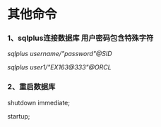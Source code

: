 # 其他命令

### 1、sqlplus连接数据库 用户密码包含特殊字符

_sqlplus username/\"password\"@SID_

_sqlplus user1/\"EX163@333\"@ORCL_

### 2、重启数据库

shutdown immediate;

startup;

